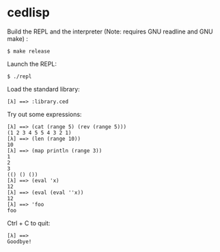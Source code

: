 # cedlisp

Build the REPL and the interpreter (Note: requires GNU readline and GNU make) :

`$ make release`

Launch the REPL:

`$ ./repl`

Load the standard library:

`[λ] ==> :library.ced`

Try out some expressions:

```
[λ] ==> (cat (range 5) (rev (range 5)))
(1 2 3 4 5 5 4 3 2 1)
[λ] ==> (len (range 10))
10
[λ] ==> (map println (range 3))
1
2
3
(() () ())
[λ] ==> (eval 'x)
12
[λ] ==> (eval (eval ''x))
12
[λ] ==> 'foo
foo
```

Ctrl + C to quit:
```
[λ] ==>
Goodbye!
```

